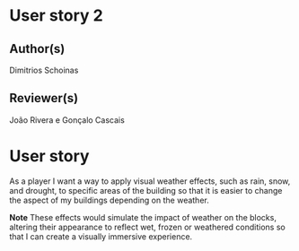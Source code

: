 # User story 2
## Author(s)
Dimitrios Schoinas
## Reviewer(s)
João Rivera e Gonçalo Cascais


# User story
As a player I want a way to apply visual weather effects, such as rain, snow, and drought, to specific areas of the building so that it is easier to change the aspect of my buildings depending on the weather. 

**Note**
These effects would simulate the impact of weather on the blocks, altering their appearance to reflect wet, frozen or weathered conditions so that I can create a visually immersive experience.

